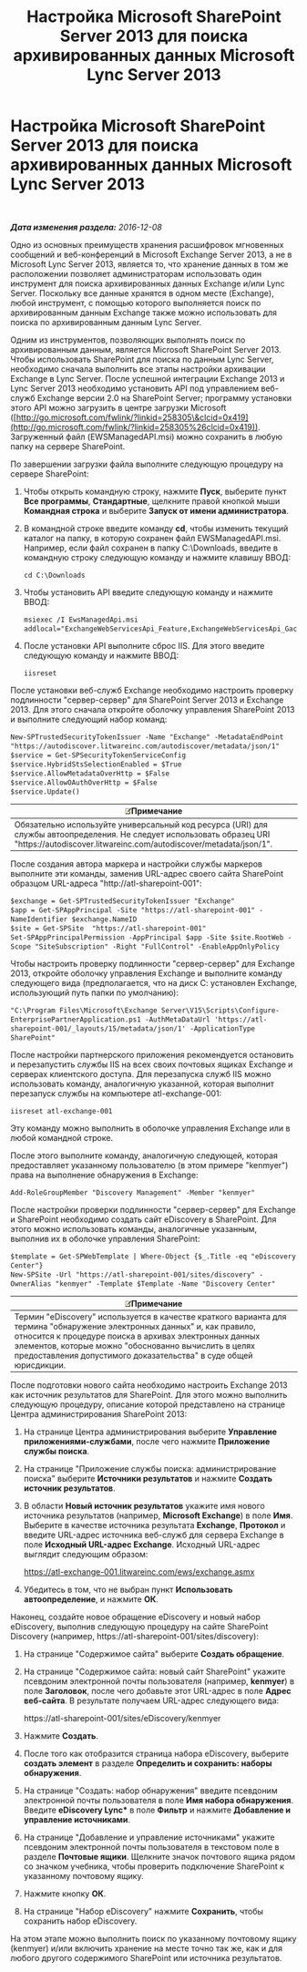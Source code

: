 ﻿---
title: Настройка Microsoft SharePoint Server 2013 для поиска архивированных данных Microsoft Lync Server 2013
TOCTitle: Настройка Microsoft SharePoint Server 2013 для поиска архивированных данных Microsoft Lync Server 2013
ms:assetid: 17f49365-8778-4962-a41b-f96faf6902f1
ms:mtpsurl: https://technet.microsoft.com/ru-ru/library/JJ687978(v=OCS.15)
ms:contentKeyID: 49887881
ms.date: 12/10/2016
mtps_version: v=OCS.15
ms.translationtype: HT
---

# Настройка Microsoft SharePoint Server 2013 для поиска архивированных данных Microsoft Lync Server 2013

 

_**Дата изменения раздела:** 2016-12-08_

Одно из основных преимуществ хранения расшифровок мгновенных сообщений и веб-конференций в Microsoft Exchange Server 2013, а не в Microsoft Lync Server 2013, является то, что хранение данных в том же расположении позволяет администраторам использовать один инструмент для поиска архивированных данных Exchange и/или Lync Server. Поскольку все данные хранятся в одном месте (Exchange), любой инструмент, с помощью которого выполняется поиск по архивированным данным Exchange также можно использовать для поиска по архивированным данным Lync Server.

Одним из инструментов, позволяющих выполнять поиск по архивированным данным, является Microsoft SharePoint Server 2013. Чтобы использовать SharePoint для поиска по данным Lync Server, необходимо сначала выполнить все этапы настройки архивации Exchange в Lync Server. После успешной интеграции Exchange 2013 и Lync Server 2013 необходимо установить API под управлением веб-служб Exchange версии 2.0 на SharePoint Server; программу установки этого API можно загрузить в центре загрузки Microsoft ([http://go.microsoft.com/fwlink/?linkid=258305\&clcid=0x419](http://go.microsoft.com/fwlink/?linkid=258305%26clcid=0x419)). Загруженный файл (EWSManagedAPI.msi) можно сохранить в любую папку на сервере SharePoint.

По завершении загрузки файла выполните следующую процедуру на сервере SharePoint:

1.  Чтобы открыть командную строку, нажмите **Пуск**, выберите пункт **Все программы**, **Стандартные**, щелкните правой кнопкой мыши **Командная строка** и выберите **Запуск от имени администратора**.

2.  В командной строке введите команду **cd**, чтобы изменить текущий каталог на папку, в которую сохранен файл EWSManagedAPI.msi. Например, если файл сохранен в папку C:\\Downloads, введите в командную строку следующую команду и нажмите клавишу ВВОД:
    
        cd C:\Downloads

3.  Чтобы установить API введите следующую команду и нажмите ВВОД:
    
        msiexec /I EwsManagedApi.msi addlocal="ExchangeWebServicesApi_Feature,ExchangeWebServicesApi_Gac"

4.  После установки API выполните сброс IIS. Для этого введите следующую команду и нажмите ВВОД:
    
        iisreset

После установки веб-служб Exchange необходимо настроить проверку подлинности "сервер-сервер" для SharePoint Server 2013 и Exchange 2013. Для этого сначала откройте оболочку управления SharePoint 2013 и выполните следующий набор команд:

    New-SPTrustedSecurityTokenIssuer -Name "Exchange" -MetadataEndPoint "https://autodiscover.litwareinc.com/autodiscover/metadata/json/1"
    $service = Get-SPSecurityTokenServiceConfig
    $service.HybridStsSelectionEnabled = $True
    $service.AllowMetadataOverHttp = $False
    $service.AllowOAuthOverHttp = $False
    $service.Update()

<table>
<thead>
<tr class="header">
<th><img src="images/Gg398412.note(OCS.15).gif" title="note" alt="note" />Примечание</th>
</tr>
</thead>
<tbody>
<tr class="odd">
<td>Обязательно используйте универсальный код ресурса (URI) для службы автоопределения. Не следует использовать образец URI &quot;https://autodiscover.litwareinc.com/autodiscover/metadata/json/1&quot;.</td>
</tr>
</tbody>
</table>


После создания автора маркера и настройки службы маркеров выполните эти команды, заменив URL-адрес своего сайта SharePoint образцом URL-адреса "http://atl-sharepoint-001":

    $exchange = Get-SPTrustedSecurityTokenIssuer "Exchange"
    $app = Get-SPAppPrincipal -Site "https://atl-sharepoint-001" -NameIdentifier $exchange.NameID
    $site = Get-SPSite  "https://atl-sharepoint-001"
    Set-SPAppPrincipalPermission -AppPrincipal $app -Site $site.RootWeb -Scope "SiteSubscription" -Right "FullControl" -EnableAppOnlyPolicy

Чтобы настроить проверку подлинности "сервер-сервер" для Exchange 2013, откройте оболочку управления Exchange и выполните команду следующего вида (предполагается, что на диск С: установлен Exchange, использующий путь папки по умолчанию):

    "C:\Program Files\Microsoft\Exchange Server\V15\Scripts\Configure-EnterprisePartnerApplication.ps1 -AuthMetaDataUrl 'https://atl-sharepoint-001/_layouts/15/metadata/json/1' -ApplicationType SharePoint"

После настройки партнерского приложения рекомендуется остановить и перезапустить службы IIS на всех своих почтовых ящиках Exchange и серверах клиентского доступа. Для перезапуска служб IIS можно использовать команду, аналогичную указанной, которая выполнит перезапуск службы на компьютере atl-exchange-001:

    iisreset atl-exchange-001

Эту команду можно выполнить в оболочке управления Exchange или в любой командной строке.

После этого выполните команду, аналогичную следующей, которая предоставляет указанному пользователю (в этом примере "kenmyer") права на выполнение обнаружения в Exchange:

    Add-RoleGroupMember "Discovery Management" -Member "kenmyer"

После настройки проверки подлинности "сервер-сервер" для Exchange и SharePoint необходимо создать сайт eDiscovery в SharePoint. Для этого можно использовать команды, аналогичные указанным, выполнив их в оболочке управления SharePoint:

    $template = Get-SPWebTemplate | Where-Object {$_.Title -eq "eDiscovery Center"}
    New-SPSite -Url "https://atl-sharepoint-001/sites/discovery" -OwnerAlias "kenmyer" -Template $Template -Name "Discovery Center"

<table>
<thead>
<tr class="header">
<th><img src="images/Gg398412.note(OCS.15).gif" title="note" alt="note" />Примечание</th>
</tr>
</thead>
<tbody>
<tr class="odd">
<td>Термин &quot;eDiscovery&quot; используется в качестве краткого варианта для термина &quot;обнаружение электронных данных&quot; и, как правило, относится к процедуре поиска в архивах электронных данных элементов, которые можно &quot;обоснованно вычислить в целях предоставления допустимого доказательства&quot; в суде общей юрисдикции.</td>
</tr>
</tbody>
</table>


После подготовки нового сайта необходимо настроить Exchange 2013 как источник результатов для SharePoint. Для этого можно выполнить следующую процедуру, описание которой представлено на странице Центра администрирования SharePoint 2013:

1.  На странице Центра администрирования выберите **Управление приложениями-службами**, после чего нажмите **Приложение службы поиска**.

2.  На странице "Приложение службы поиска: администрирование поиска" выберите **Источники результатов** и нажмите **Создать источник результатов**.

3.  В области **Новый источник результатов** укажите имя нового источника результатов (например, **Microsoft Exchange**) в поле **Имя**. Выберите в качестве источника результата **Exchange**, **Протокол** и введите URL-адрес источника веб-служб для сервера Exchange в поле **Исходный URL-адрес Exchange**. Исходный URL-адрес выглядит следующим образом:
    
    https://atl-exchange-001.litwareinc.com/ews/exchange.asmx

4.  Убедитесь в том, что не выбран пункт **Использовать автоопределение**, и нажмите **ОК**.

Наконец, создайте новое обращение eDiscovery и новый набор eDiscovery, выполнив следующую процедуру на сайте SharePoint Discovery (например, https://atl-sharepoint-001/sites/discovery):

1.  На странице "Содержимое сайта" выберите **Создать обращение**.

2.  На странице "Содержимое сайта: новый сайт SharePoint" укажите псевдоним электронной почты пользователя (например, **kenmyer**) в поле **Заголовок**, после чего добавьте этот URL-адрес в поле **Адрес веб-сайта**. В результате получаем URL-адрес следующего вида:
    
    https://atl-sharepoint-001/sites/eDiscovery/kenmyer

3.  Нажмите **Создать**.

4.  После того как отобразится страница набора eDiscovery, выберите **создать элемент** в разделе **Определить и сохранить: наборы обнаружения**.

5.  На странице "Создать: набор обнаружения" введите псевдоним электронной почты пользователя в поле **Имя набора обнаружения**. Введите **eDiscovery Lync\*** в поле **Фильтр** и нажмите **Добавление и управление источниками**.

6.  На странице "Добавление и управление источниками" укажите псевдоним электронной почты пользователя в текстовом поле в разделе **Почтовые ящики**. Щелкните значок почтового ящика рядом со значком учебника, чтобы проверить подключение SharePoint к указанному почтовому ящику.

7.  Нажмите кнопку **ОК**.

8.  На странице "Набор eDiscovery" нажмите **Сохранить**, чтобы сохранить набор eDiscovery.

На этом этапе можно выполнить поиск по указанному почтовому ящику (kenmyer) и/или включить хранение на месте точно так же, как и для любого другого содержимого SharePoint или источника результатов.

